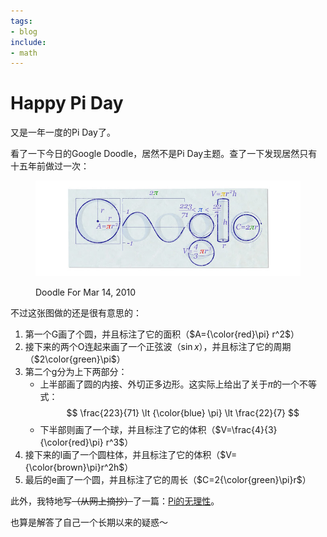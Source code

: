 ```yaml
---
tags:
- blog
include:
- math
---
```


# Happy Pi Day

又是一年一度的Pi Day了。

看了一下今日的Google Doodle，居然不是Pi Day主题。查了一下发现居然只有十五年前做过一次：

<figure markdown>

![pi](assets/2025-03-14-16-46-32.png)

<figurecaption>Doodle For Mar 14, 2010</figurecaption>
</figure>

不过这张图做的还是很有意思的：

1. 第一个G画了个圆，并且标注了它的面积（$A={\color{red}\pi} r^2$）
2. 接下来的两个O连起来画了一个正弦波（$\sin x$），并且标注了它的周期（$2\color{green}\pi$）
3. 第二个g分为上下两部分：
    - 上半部画了圆的内接、外切正多边形。这实际上给出了关于$\pi$的一个不等式：
        $$
        \frac{223}{71} \lt {\color{blue} \pi} \lt \frac{22}{7}
        $$
    - 下半部则画了一个球，并且标注了它的体积（$V=\frac{4}{3}{\color{red}\pi} r^3$）
4. 接下来的l画了一个圆柱体，并且标注了它的体积（$V={\color{brown}\pi}r^2h$）
5. 最后的e画了一个圆，并且标注了它的周长（$C=2{\color{green}\pi}r$）

此外，我特地写<s>（从网上摘抄）</s>了一篇：[Pi的无理性](../../SomeMath/real/pi.md)。

也算是解答了自己一个长期以来的疑惑～
